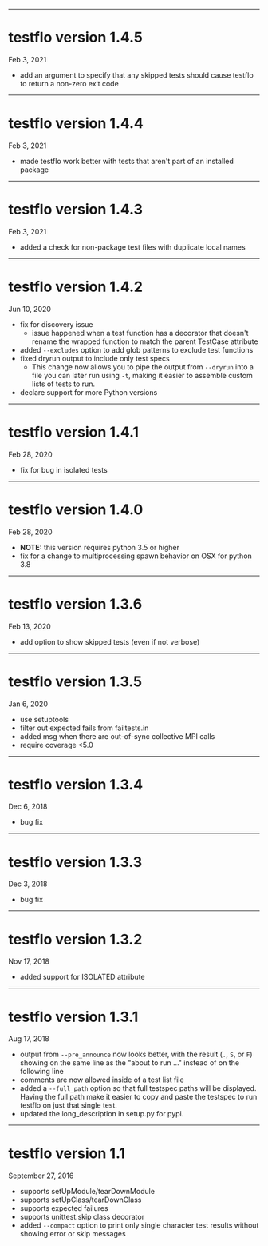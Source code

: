 ***********************
# testflo version 1.4.5
Feb 3, 2021

- add an argument to specify that any skipped tests should cause testflo to return a non-zero exit code

***********************
# testflo version 1.4.4
Feb 3, 2021

- made testflo work better with tests that aren't part of an installed package

***********************
# testflo version 1.4.3
Feb 3, 2021

- added a check for non-package test files with duplicate local names

***********************
# testflo version 1.4.2
Jun 10, 2020

- fix for discovery issue
  - issue happened when a test function has a decorator that doesn't rename the wrapped function to match the parent TestCase attribute
- added `--excludes` option to add glob patterns to exclude test functions
- fixed dryrun output to include only test specs
   - This change now allows you to pipe the output from `--dryrun` into a file you can later run using `-t`, making it easier to assemble custom lists of tests to run.
- declare support for more Python versions

***********************
# testflo version 1.4.1
Feb 28, 2020

- fix for bug in isolated tests

***********************
# testflo version 1.4.0
Feb 28, 2020

- **NOTE:** this version requires python 3.5 or higher
- fix for a change to multiprocessing spawn behavior on OSX for python 3.8

***********************
# testflo version 1.3.6
Feb 13, 2020

- add option to show skipped tests (even if not verbose)

***********************
# testflo version 1.3.5
Jan 6, 2020

- use setuptools
- filter out expected fails from failtests.in
- added msg when there are out-of-sync collective MPI calls
- require coverage <5.0

***********************
# testflo version 1.3.4
Dec 6, 2018

- bug fix

***********************
# testflo version 1.3.3
Dec 3, 2018

- bug fix

***********************
# testflo version 1.3.2
Nov 17, 2018

- added support for ISOLATED attribute

***********************
# testflo version 1.3.1
Aug 17, 2018

- output from `--pre_announce` now looks better, with the result (`.`, `S`, or `F`) showing on the same line as the "about to run ..." instead of on the following line
- comments are now allowed inside of a test list file
- added a `--full_path` option so that full testspec paths will be displayed. Having the full path make it easier to copy and paste the testspec to run testflo on just that single test.
- updated the long_description in setup.py for pypi.

*********************
# testflo version 1.1
September 27, 2016

- supports setUpModule/tearDownModule
- supports setUpClass/tearDownClass
- supports expected failures
- supports unittest.skip class decorator
- added `--compact` option to print only single character test results without showing error or skip messages
